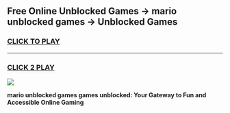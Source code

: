 
## Free Online Unblocked Games → mario unblocked games → Unblocked Games
<h3>
<a href="https://premium.freeplayer.one?title=mario_unblocked_games&ref=21F">CLICK TO PLAY</a></h3>
<hr>

<h3>
<a href="https://premium.freeplayer.one?title=mario_unblocked_games&ref=21F">CLICK 2 PLAY</a>
  
</h3>

<a href="https://premium.freeplayer.one?title=mario_unblocked_games&ref=21F/"><img src="https://clearcache.store/games.png"></a>


**mario unblocked games games unblocked: Your Gateway to Fun and Accessible Online Gaming**
